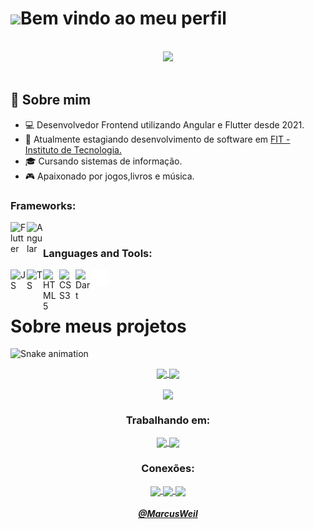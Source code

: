 
# <img src="https://media.giphy.com/media/hvRJCLFzcasrR4ia7z/giphy.gif" width="25px">Bem vindo ao meu perfil</img>
<p align="center">
<br><img src="https://github.com/chiraag-kakar/chiraag-kakar/blob/master/hadder.gif" width="280px"><br><br>
</p>

## :floppy_disk: Sobre mim
- 💻 Desenvolvedor Frontend utilizando Angular e Flutter desde 2021.
- 💼 Atualmente estagiando desenvolvimento de software em <a href="https://www.fit-tecnologia.org.br/home">FIT - Instituto de Tecnologia.</a>
- 🎓 Cursando sistemas de informação.
- 🎮 Apaixonado por jogos,livros e música.

### Frameworks:
<a href="https://flutter.dev/?gclid=Cj0KCQjwjN-SBhCkARIsACsrBz5FV7wlz7yFU82K_KSGaSXqqBpwopsas0J6E-aaoyyiMJD9ry6vjAsaAqS4EALw_wcB&gclsrc=aw.ds" target="_blank"><img align="left" alt="Flutter" width="26px" src="https://cdn.jsdelivr.net/gh/devicons/devicon/icons/flutter/flutter-original.svg" /></a>

<a href="https://angular.io/" target="_blank"><img align="left" alt="Angular" width="26px" src="https://cdn.jsdelivr.net/gh/devicons/devicon/icons/angularjs/angularjs-original.svg"/></a>
<br>
### Languages and Tools:

<a href="https://www.w3schools.com/js" target="_blank"><img align="left" alt="JS" width="26px" src="https://cdn.jsdelivr.net/gh/devicons/devicon/icons/javascript/javascript-original.svg" /></a>

<a href="https://www.typescriptlang.org/" target="_blank"><img align="left" alt="TS" width="26px" src="https://cdn.jsdelivr.net/gh/devicons/devicon/icons/typescript/typescript-original.svg" /></a>

<a href="https://www.w3.org/html/" target="_blank"><img align="left" alt="HTML5" width="26px" src="https://cdn.jsdelivr.net/gh/devicons/devicon/icons/html5/html5-original.svg" /></a>

<a href="https://www.w3schools.com/css/" target="_blank"><img align="left" alt="CSS3" width="26px" src="https://cdn.jsdelivr.net/gh/devicons/devicon/icons/css3/css3-original.svg" /></a>

<a href="https://dart.dev/" target="_blank"><img align="left" alt="Dart" width="26px" src="https://cdn.jsdelivr.net/gh/devicons/devicon/icons/dart/dart-original.svg" /></a>

<a href="https://desktop.github.com/"><img align="left" alt="GitHub" width="26px" src="https://github.com/Aakarsh-B/trying-repos/blob/master/github.svg" /></a>

<br />
<br />

# Sobre meus projetos
![Snake animation](https://github.com/MarcusWeil/MarcusWeil/blob/output/github-contribution-grid-snake.svg)

<p align="center">
  <a href="https://github.com/MarcusWeil">
    <img
      align="center"
      height="150em"
      src="https://github-readme-stats.vercel.app/api?username=MarcusWeil&show_icons=true&include_all_commits=true&count_private=true&theme=tokyonight"
    />
  </a>
  <a href="https://github.com/MarcusWeil">
    <img
      align="center"
      height="150em"
      src="https://github-readme-stats.vercel.app/api/top-langs/?username=MarcusWeil&show_icons=true&include_all_commits=true&count_private=true&layout=compact&theme=tokyonight"
    />
  </a>
</p>
<p align="center">
    <img align="center" height="180em" src="https://github-readme-streak-stats.herokuapp.com/?user=MarcusWeil&theme=tokyonight"/>
  </p>
<h3 align="center">Trabalhando em:</h3>

<p align="center">
  <a href="https://github.com/MarcusWeil/crud_flutter">
    <img
      align="center"
      height="120em"
      src="https://github-readme-stats.vercel.app/api/pin/?username=MarcusWeil&repo=crud_flutter&theme=tokyonight">
    </img>
   <a href="https://github.com/MarcusWeil/crud_flutter">
    <img
      align="center"
      height="120em"
      src="https://github-readme-stats.vercel.app/api/pin/?username=MarcusWeil&repo=crud-product&theme=tokyonight">
    </img>
  </a>
</p>

<h3 align="center">Conexões:</h3>

<p align="center">
  <a href="https://www.instagram.com/vinny_weil/">
    <img
      align="center"
      src="https://img.shields.io/badge/Instagram-1C1C1C?style=for-the-badge&logo=instagram&logoColor=00FFFF"
    />
  <a href="https://www.linkedin.com/in/marcusweil">
    <img
         align="center"
         src="https://img.shields.io/badge/LinkedIn-1C1C1C?style=for-the-badge&logo=linkedin&logoColor=00FFFF"
  </a>
      <a href="https://open.spotify.com/user/vinicciusplays?si=e237c37163104af7">
    <img
         align="center"
         src="https://img.shields.io/badge/Spotify-1C1C1C?style=for-the-badge&logo=Spotify&logoColor=00FFFF"
  </a>
</p>
<h5 align="center">@MarcusWeil</h5>

